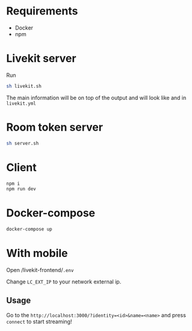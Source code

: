 # Requirements

- Docker
- npm

# Livekit server

Run

```sh
sh livekit.sh
```

The main information will be on top of the output and will look like and in `livekit.yml`

# Room token server

```sh
sh server.sh
```

# Client

```sh
npm i
npm run dev
```

# Docker-compose

```sh
docker-compose up
```

# With mobile

Open /livekit-frontend/`.env`

Change `LC_EXT_IP` to your network external ip.

## Usage

Go to the `http://localhost:3000/?identity=<id>&name=<name>` and press `connect` to start streaming!